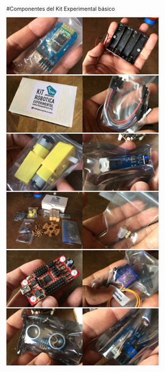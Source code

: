 #Componentes del Kit Experimental básico

<img src="BT.JPG" width="200"><img src="Batteries.JPG" width="200"><img src="Box.JPG" width="200"><img src="Cables1.JPG" width="200"><img src="DCmotor.JPG" width="200"><img src="IR.JPG" width="200"><img src="Kit.JPG" width="200"><img src="LED.JPG" width="200"><img src="S4A EDU.JPG" width="200"><img src="Servo.JPG" width="200"><img src="Ultrasonic.JPG" width="200"><img src="light.JPG" width="200">

